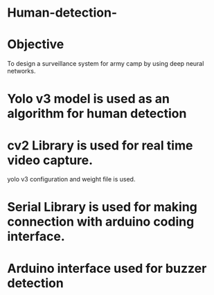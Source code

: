 # Human-detection-
# Objective
To design a surveillance system for army camp by using deep neural networks.

# Yolo v3 model is used as an algorithm for human detection
# cv2 Library is used for real time video capture. 
yolo v3 configuration and weight file is used.

# Serial Library is used for making connection with arduino coding interface.
# Arduino interface used for buzzer detection
